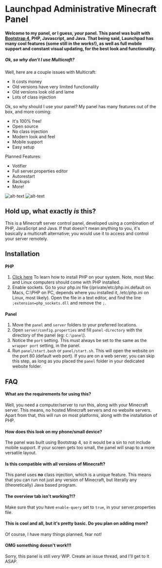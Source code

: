 # Launchpad Administrative Minecraft Panel
#### Welcome to my panel, or I guess, *your* panel. This panel was built with [Bootstrap 4](v4-alpha.getbootstrap.com), PHP, Javascript, and Java. That being said, Launchpad has many cool features (some still in the works!), as well as full mobile support and constant visual updating, for the best look and functionality.
##### Ok, so why don't I use Multicraft?
 Well, here are a couple issues with Multicraft:
 - It costs money
 - Old versions have very limited functionality
 - Old versions look old and lame
 - Lots of class injection

Ok, so why should I use your panel?
My panel has many features out of the box, and more coming:
 - It's 100% free!
 - Open source
 - No class injection
 - Modern look and feel
 - Mobile support
 - Easy setup

Planned Features:
 - Votifier
 - Full server.properties editor
 - Autorestart
 - Backups
 - More!

![alt-text](http://i.imgur.com/RS5lfrS.png?1 "Desktop View")
![alt-text](http://i.imgur.com/dvACOdj.png?1 "Mobile View")
## Hold up, what exactly *is* this?
This is a Minecraft server control panel, developed using a combination of PHP, JavaScript and Java. If that doesn't mean anything to you, it's basically a multicraft alternative; you would use it to access and control your server remotely.

## Installation
#### PHP
1. [Click here](http://php.net/manual/en/install.php) To learn how to install PHP on your system. Note, most Mac and Linux computers should come with PHP installed.
2. Enable sockets. Go to your php.ini file (/private/etc/php.ini.default on Macs, C:\PHP on PC, depends where you installed it, /etc/php.ini on Linux, most likely). Open the file in a text editor, and find the line `;extension=php_sockets.dll` and remove the `;`.
#### Panel
1. Move the `panel` and `server` folders to your preferred locations.
2. Open `server/config.properties` and fill `panel-directory` with the directory of the panel (eg: `C:\panel`).
3. Notice the `port` setting. This must always be set to the same as the `wrapper port` setting, in the panel.
4. Run `panel/start.bash` or `panel/start.sh`. This will open the website on the port 80 (default web port). If you are on a web server, you can skip this step, as long as you placed the `panel` folder in your dedicated website folder.

## FAQ
#### What are the requirements for using this?
Well, you need a computer/server to run this, along with your Minecraft server. This means, no hosted Minecraft servers and no website servers. Apart from that, this will run on most platforms, along with the installation of PHP.

#### How does this look on my phone/small device?
The panel was built using Bootstrap 4, so it would be a sin to not include mobile support. If your screen gets too small, the panel will snap to a more versatile layout.

#### Is this compatible with all versions of Minecraft?
This panel uses **no** class injection, which is a unique feature. This means that you can run not just any version of Minecraft, but literally any (theoretically) Java based program.

#### The overview tab isn't working?!?
Make sure that you have `enable-query` set to `true`, in your server.properties file.

#### This is cool and all, but it's pretty basic. Do you plan on adding more?
Of course, I have many things planned, fear not!

#### OMG something doesn't work!!!
Sorry, this panel is still *very* WIP. Create an issue thread, and I'll get to it ASAP.
